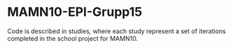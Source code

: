 # MAMN10-EPI-Grupp15
Code is described in studies, where each study represent a set of iterations completed in the school project for MAMN10.
